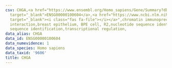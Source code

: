 ```yaml
---
csv: CHGA,<a href="https://www.ensembl.org/Homo_sapiens/Gene/Summary?db=core;g=ENSG00000100604"
  target="_blank">ENSG00000100604</a>,<a href="https://www.ncbi.nlm.nih.gov/pubmed/22863008"
  target="_blank"><i class="fas fa-file"></i></a>",chromatin immunoprecipitation assay,direct
  interaction,breast epithelium, BPE cell, R2,nucleotide sequence identification,nucleotide
  sequence identification,transcriptional regulation,
data_alias: CHGA
data_id: ENSG00000100604
data_numevidence: 1
data_species: Homo sapiens
data_taxid: '9606'
title: CHGA
---
```

